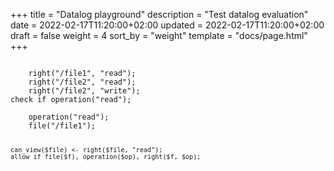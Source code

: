 +++
title = "Datalog playground"
description = "Test datalog evaluation"
date = 2022-02-17T11:20:00+02:00
updated = 2022-02-17T11:20:00+02:00
draft = false
weight = 4
sort_by = "weight"
template = "docs/page.html"
+++

<bc-datalog-playground showBlocks="true">
  <code class="block">
    right("/file1", "read");
    right("/file2", "read");
    right("/file2", "write");
check if operation("read");
  </code>
  <code class="authorizer">
    operation("read");
    file("/file1");

    can_view($file) <- right($file, "read");
    allow if file($f), operation($op), right($f, $op);
  </code>
</bc-datalog-playground>

